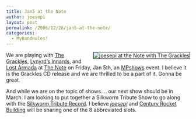 ```yaml
---
title: Jan5 at the Note
author: joesepi
layout: post
permalink: /2006/12/26/jan5-at-the-note/
categories:
  - MyBandRules!
---
```

<img border="1" align="right" style="margin: 0pt 0pt 15px 15px" alt="joesepi at the Note with The Grackles" title="joesepi at the Note with The Grackles" src="http://www.joesepi.com/gallery/d/3520-2/07-0105-The-Note_001.jpg" />We are playing with <a title="The Grackles" target="_blank" href="http://www.thegrackles.com/">The Grackles</a>, <a title="Not Lynyrd Skynyrd!" target="_blank" href="http://lynyrdsinnards.com/">Lynyrd&#8217;s Innards</a>, and <a target="_blank" title="Lost Armada on MySpace" href="http://www.myspace.com/lostarmada">Lost Armada</a> at <a title="No Note" target="_blank" href="http://metromix.chicagotribune.com/localguide/neighborhoods/bucktown/30507,0,2471108.venue">The Note</a> on Friday, Jan 5th, an <a title="MPshows is not flakey nor do they have a stronghold on Chicago -- those would not be flattering comments" target="_blank" href="http://www.mpshows.com">MPshows</a> event. I believe it is the Grackles CD release and we are thrilled to be a part of it. Gonna be great.

And while we are on the topic of shows&#8230;. our next show should be in March. I am looking to put together a Silkworm Tribute Show to go along with the <a target="_blank" title="SKWM Rules!!" href="http://www.silkwormtributerecord.com">Silkworm Tribute Record</a>. I believe <a title="the *joesepi* site" target="_blank" href="http://www.joesepi.com">*joesepi*</a> and <a title="Century Rocket Building on the pvx" target="_blank" href="http://www.pensamplivox.com/crb">Century Rocket Building</a> will be sharing one of the 8 abbreviated slots.